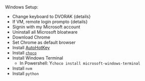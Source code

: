 Windows Setup:

- Change keyboard to DVORAK {details}
- If VM, remote login prompto {details}
- Signin with my Microsoft account
- Uninstall all Microsoft bloatware
- Download Chrome
- Set Chrome as default browser
- Install [AutoHotKey](https://www.autohotkey.com/download/)
- Install [`choco`](https://chocolatey.org/install)
- Install Windows Terminal
  - In Powershell: Y`choco install microsoft-windows-terminal`
- Install `nvm`
- Install `python`
